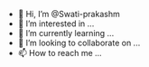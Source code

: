 - 👋 Hi, I’m @Swati-prakashm
- 👀 I’m interested in ...
- 🌱 I’m currently learning ...
- 💞️ I’m looking to collaborate on ...
- 📫 How to reach me ...

<!---
Swati-prakashm/Swati-prakashm is a ✨ special ✨ repository because its `README.md` (this file) appears on your GitHub profile.
You can click the Preview link to take a look at your changes.
--->
